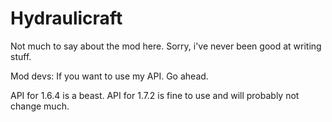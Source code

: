 Hydraulicraft
=============

Not much to say about the mod here. Sorry, i've never been good at writing stuff.

Mod devs: If you want to use my API. Go ahead.

API for 1.6.4 is a beast. API for 1.7.2 is fine to use and will probably not change much.

